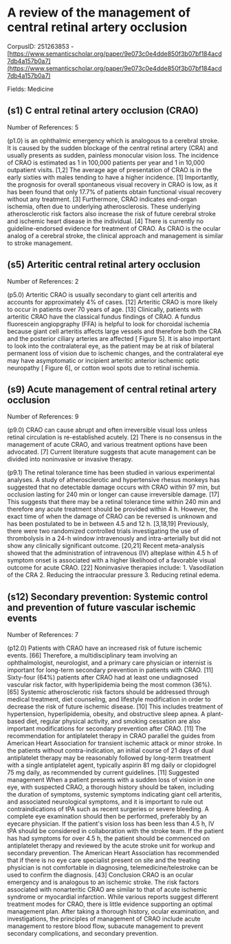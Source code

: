 # A review of the management of central retinal artery occlusion

CorpusID: 251263853 - [https://www.semanticscholar.org/paper/9e073c0e4dde850f3b07bf184acd7db4a157b0a7](https://www.semanticscholar.org/paper/9e073c0e4dde850f3b07bf184acd7db4a157b0a7)

Fields: Medicine

## (s1) C entral retinal artery occlusion (CRAO)
Number of References: 5

(p1.0) is an ophthalmic emergency which is analogous to a cerebral stroke. It is caused by the sudden blockage of the central retinal artery (CRA) and usually presents as sudden, painless monocular vision loss. The incidence of CRAO is estimated as 1 in 100,000 patients per year and 1 in 10,000 outpatient visits. [1,2] The average age of presentation of CRAO is in the early sixties with males tending to have a higher incidence. [1] Importantly, the prognosis for overall spontaneous visual recovery in CRAO is low, as it has been found that only 17.7% of patients obtain functional visual recovery without any treatment. [3] Furthermore, CRAO indicates end-organ ischemia, often due to underlying atherosclerosis. These underlying atherosclerotic risk factors also increase the risk of future cerebral stroke and ischemic heart disease in the individual. [4] There is currently no guideline-endorsed evidence for treatment of CRAO. As CRAO is the ocular analog of a cerebral stroke, the clinical approach and management is similar to stroke management.
## (s5) Arteritic central retinal artery occlusion
Number of References: 2

(p5.0) Arteritic CRAO is usually secondary to giant cell arteritis and accounts for approximately 4% of cases. [12] Arteritic CRAO is more likely to occur in patients over 70 years of age. [13] Clinically, patients with arteritic CRAO have the classical fundus findings of CRAO. A fundus fluorescein angiopgraphy (FFA) is helpful to look for choroidal ischemia because giant cell arteritis affects large vessels and therefore both the CRA and the posterior ciliary arteries are affected [ Figure 5]. It is also important to look into the contralateral eye, as the patient may be at risk of bilateral permanent loss of vision due to ischemic changes, and the contralateral eye may have asymptomatic or incipient arteritic anterior ischemic optic neuropathy [ Figure 6], or cotton wool spots due to retinal ischemia.
## (s9) Acute management of central retinal artery occlusion
Number of References: 9

(p9.0) CRAO can cause abrupt and often irreversible visual loss unless retinal circulation is re-established acutely. [2] There is no consensus in the management of acute CRAO, and various treatment options have been advocated. [7] Current literature suggests that acute management can be divided into noninvasive or invasive therapy.

(p9.1) The retinal tolerance time has been studied in various experimental analyses. A study of atherosclerotic and hypertensive rhesus monkeys has suggested that no detectable damage occurs with CRAO within 97 min, but occlusion lasting for 240 min or longer can cause irreversible damage. [17] This suggests that there may be a retinal tolerance time within 240 min and therefore any acute treatment should be provided within 4 h. However, the exact time of when the damage of CRAO can be reversed is unknown and has been postulated to be in between 4.5 and 12 h. [3,18,19] Previously, there were two randomized controlled trials investigating the use of thrombolysis in a 24-h window intravenously and intra-arterially but did not show any clinically significant outcome. [20,21] Recent meta-analysis showed   that the administration of intravenous (IV) alteplase within 4.5 h of symptom onset is associated with a higher likelihood of a favorable visual outcome for acute CRAO. [22] Noninvasive therapies include: 1. Vasodilation of the CRA 2. Reducing the intraocular pressure 3. Reducing retinal edema.
## (s12) Secondary prevention: Systemic control and prevention of future vascular ischemic events
Number of References: 7

(p12.0) Patients with CRAO have an increased risk of future ischemic events. [66] Therefore, a multidisciplinary team involving an ophthalmologist, neurologist, and a primary care physician or internist is important for long-term secondary prevention in patients with CRAO. [11] Sixty-four (64%) patients after CRAO had at least one undiagnosed vascular risk factor, with hyperlipidemia being the most common (36%). [65] Systemic atherosclerotic risk factors should be addressed through medical treatment, diet counseling, and lifestyle modification in order to decrease the risk of future ischemic disease. [10] This includes treatment of hypertension, hyperlipidemia, obesity, and obstructive sleep apnea. A plant-based diet, regular physical activity, and smoking cessation are also important modifications for secondary prevention after CRAO. [11] The recommendation for antiplatelet therapy in CRAO parallel the guides from American Heart Association for transient ischemic attack or minor stroke. In the patients without contra-indication, an initial course of 21 days of dual antiplatelet therapy may be reasonably followed by long-term treatment with a single antiplatelet agent, typically aspirin 81 mg daily or clopidogrel 75 mg daily, as recommended by current guidelines. [11] Suggested management When a patient presents with a sudden loss of vision in one eye, with suspected CRAO, a thorough history should be taken, including the duration of symptoms, systemic symptoms indicating giant cell arteritis, and associated neurological symptoms, and it is important to rule out contraindications of tPA such as recent surgeries or severe bleeding. A complete eye examination should then be performed, preferably by an eyecare physician. If the patient's vision loss has been less than 4.5 h, IV tPA should be considered in collaboration with the stroke team. If the patient has had symptoms for over 4.5 h, the patient should be commenced on antiplatelet therapy and reviewed by the acute stroke unit for workup and secondary prevention. The American Heart Association has recommended that if there is no eye care specialist present on site and the treating physician is not comfortable in diagnosing, telemedicine/telestroke can be used to confirm the diagnosis. [43] Conclusion CRAO is an ocular emergency and is analogous to an ischemic stroke. The risk factors associated with nonarteritic CRAO are similar to that of acute ischemic syndrome or myocardial infarction. While various reports suggest different treatment modes for CRAO, there is little evidence supporting an optimal management plan. After taking a thorough history, ocular examination, and investigations, the principles of management of CRAO include acute management to restore blood flow, subacute management to prevent secondary complications, and secondary prevention.
